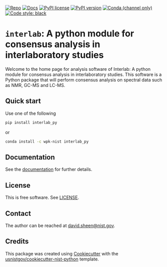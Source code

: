 <!-- markdownlint-disable MD041 -->

[![Repo][repo-badge]][repo-link] [![Docs][docs-badge]][docs-link]
[![PyPI license][license-badge]][license-link]
[![PyPI version][pypi-badge]][pypi-link]
[![Conda (channel only)][conda-badge]][conda-link]
[![Code style: black][black-badge]][black-link]

<!--
  For more badges, see
  https://shields.io/category/other
  https://naereen.github.io/badges/
  [pypi-badge]: https://badge.fury.io/py/interlab_py
-->

<!-- prettier-ignore-start -->
[black-badge]: https://img.shields.io/badge/code%20style-black-000000.svg
[black-link]: https://github.com/psf/black
[pypi-badge]: https://img.shields.io/pypi/v/interlab_py
[pypi-link]: https://pypi.org/project/interlab_py
[docs-badge]: https://img.shields.io/badge/docs-sphinx-informational
[docs-link]: https://pages.nist.gov/interlab_py/
[repo-badge]: https://img.shields.io/badge/--181717?logo=github&logoColor=ffffff
[repo-link]: https://github.com/wpk-nist-gov/interlab_py
[conda-badge]: https://img.shields.io/conda/v/wpk-nist/interlab_py
[conda-link]: https://anaconda.org/wpk-nist/interlab_py
[license-badge]: https://img.shields.io/pypi/l/cmomy?color=informational
[license-link]: https://github.com/wpk-nist-gov/interlab_py/blob/main/LICENSE
<!-- prettier-ignore-end -->

<!-- other links -->

# `interlab`: A python module for consensus analysis in interlaboratory studies

Welcome to the home page for analysis software of Interlab: A python module for
consensus analysis in interlaboratory studies. This software is a Python package
that will perform consensus analysis on spectral data such as NMR, GC-MS and
LC-MS.

<!-- ## Overview -->

<!-- Quick overview... -->

<!-- ## Features -->

<!-- Some features... -->

<!-- ## Status -->

<!-- This package is actively used by the author.  -->
<!-- Please feel free to create a pull request  -->
<!-- for wanted features and suggestions! -->

## Quick start

Use one of the following

```bash
pip install interlab_py
```

or

```bash
conda install -c wpk-nist interlab_py
```

<!-- ## Example usage -->

<!-- ```python -->
<!-- import interlab -->
<!-- ``` -->

<!-- end-docs -->

## Documentation

See the [documentation][docs-link] for further details.

## License

This is free software. See [LICENSE][license-link].

<!-- ## Related work -->

<!-- Any other stuff to mention.... -->

## Contact

The author can be reached at <david.sheen@nist.gov>.

## Credits

This package was created using
[Cookiecutter](https://github.com/audreyr/cookiecutter) with the
[usnistgov/cookiecutter-nist-python](https://github.com/usnistgov/cookiecutter-nist-python)
template.
